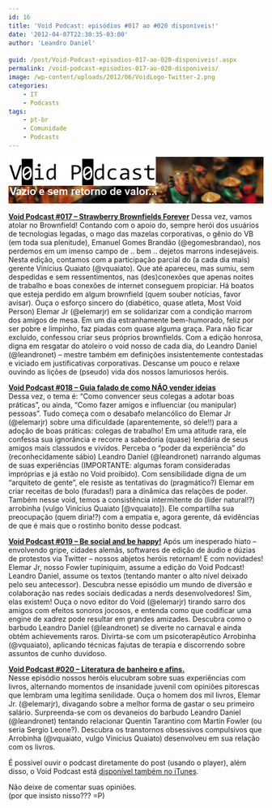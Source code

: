 ```yaml
---
id: 16
title: 'Void Podcast: episódios #017 ao #020 disponíveis!'
date: '2012-04-07T22:30:35-03:00'
author: 'Leandro Daniel'

guid: /post/Void-Podcast-episodios-017-ao-020-disponiveis!.aspx
permalink: /void-podcast-episodios-017-ao-020-disponiveis/
image: /wp-content/uploads/2012/06/VoidLogo-Twitter-2.png
categories:
    - IT
    - Podcasts
tags:
    - pt-br
    - Comunidade
    - Podcasts
---
```


![](/assets/pics/VoidBanner.png)

**[Void Podcast #017 – Strawberry Brownfields Forever](https://voidpodcast.wordpress.com/2012/02/05/void-podcast-017-strawberry-brownfields-forever/)** Dessa vez, vamos atolar no Brownfield! Contando com o apoio do, sempre herói dos usuários de tecnologias legadas, o mago das mazelas corporativas, o gênio do VB (em toda sua plenitude), Emanuel Gomes Brandão (@egomesbrandao), nos perdemos em um imenso campo de .. bem .. dejetos marrons indesejáveis. Nesta edição, contamos com a participação parcial do (a cada dia mais) gerente Vinícius Quaiato (@vquaiato). Que até apareceu, mas sumiu, sem despedidas e sem ressentimentos, nas (des)conexões que apenas noites de trabalho e boas conexões de internet conseguem propiciar. Há boatos que esteja perdido em algum brownfield (quem souber notícias, favor avisar). Ouça o esforço sincero do (diabético, quase atleta, Most Void Person) Elemar Jr (@elemarjr) em se solidarizar com a condição marrom dos amigos de mesa. Em um dia estranhamente bem-humorado, feliz por ser pobre e limpinho, faz piadas com quase alguma graça. Para não ficar excluído, confessou criar seus próprios brownfields. Com a edição honrosa, digna em resgatar do atoleiro o void nosso de cada dia, do Leandro Daniel (@leandronet) – mestre também em definições insistentemente contestadas e viciado em justificativas corporativas. Descanse um pouco e relaxe ouvindo as lições de (pseudo) vida dos nossos lamuriosos heróis.

**[Void Podcast #018 – Guia falado de como NÃO vender ideias](https://voidpodcast.wordpress.com/2012/02/23/void-podcast-018-guia-falado-de-como-nao-vender-ideias/)**  
Dessa vez, o tema é: “Como convencer seus colegas a adotar boas práticas”, ou ainda, “Como fazer amigos e influenciar (ou manipular) pessoas”. Tudo começa com o desabafo melancólico do Elemar Jr (@elemarjr) sobre uma dificuldade (aparentemente, só dele!!) para a adoção de boas práticas: colegas de trabalho! Em uma atitude rara, ele confessa sua ignorância e recorre a sabedoria (quase) lendária de seus amigos mais classudos e vividos. Perceba o “poder da experiência” do (reconhecidamente sábio) Leandro Daniel (@leandronet) narrando algumas de suas experiências (IMPORTANTE: algumas foram consideradas impróprias e já estão no Void proibido). Com sensibilidade digna de um “arquiteto de gente”, ele resiste as tentativas do (pragmático?) Elemar em criar receitas de bolo (furadas!) para a dinâmica das relações de poder. Também nesse void, temos a consistência intermitente do (lider natural!?) arrobinha (vulgo Vinícius Quaiato \[@vquaiato\]). Ele compartilha sua preocupação (quem diria!?) com a empatia e, agora gerente, dá evidências de que é mais que o rostinho bonito desse podcast.

**[Void Podcast #019 – Be social and be happy!](https://voidpodcast.wordpress.com/2012/03/17/void-podcast-019-be-social-and-be-happy/)** Após um inesperado hiato – envolvendo gripe, cidades alemãs, softwares de edição de áudio e dúzias de protestos via Twitter – nossos abjetos heróis retornam! E com novidades! Elemar Jr, nosso Fowler tupiniquim, assume a edição do Void Podcast! Leandro Daniel, assume os textos (tentando manter o alto nível deixado pelo seu antecessor). Descubra nesse episódio um mundo de diversão e colaboração nas redes sociais dedicadas a nerds desenvolvedores! Sim, elas existem! Ouça o novo editor do Void (@elemarjr) tirando sarro dos amigos com efeitos sonoros jocosos, e entenda como que codificar uma engine de xadrez pode resultar em grandes amizades. Descubra como o barbudo Leandro Daniel (@leandronet) se diverte no carnaval e ainda obtém achievements raros. Divirta-se com um psicoterapêutico Arrobinha (@vquaiato), aplicando técnicas fajutas de terapia e discorrendo sobre assuntos de cunho duvidoso.

**[Void Podcast #020 – Literatura de banheiro e afins.](https://voidpodcast.wordpress.com/2012/04/07/void-podcast-020-literatura-de-banheiro-e-afins/)**  
Nesse episódio nossos heróis elucubram sobre suas experiências com livros, alternando momentos de insanidade juvenil com opiniões pitorescas que lembram uma legítima senilidade. Ouça o homem dos mil livros, Elemar Jr. (@elemarjr), divagando sobre a melhor forma de gastar o seu primeiro salário. Surpreenda-se com os devaneios do barbudo Leandro Daniel (@leandronet) tentando relacionar Quentin Tarantino com Martin Fowler (ou seria Sergio Leone?). Descubra os transtornos obsessivos compulsivos que Arrobinha (@vquaiato, vulgo Vinicius Quaiato) desenvolveu em sua relação com os livros.

É possível ouvir o podcast diretamente do post (usando o player), além disso, o Void Podcast está [disponível também no iTunes](http://itunes.apple.com/br/podcast/void-podcast/id443186480).

Não deixe de comentar suas opiniões.  
(por que insisto nisso??? =P)
